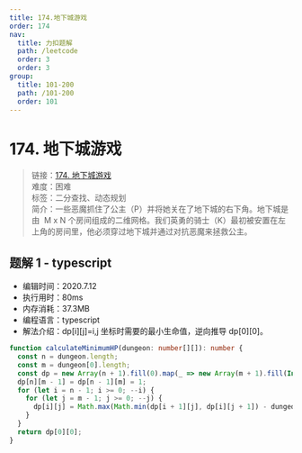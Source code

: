 ```yaml
---
title: 174.地下城游戏
order: 174
nav:
  title: 力扣题解
  path: /leetcode
  order: 3
  order: 3
group:
  title: 101-200
  path: /101-200
  order: 101
---
```


# 174. 地下城游戏

> 链接：[174. 地下城游戏](https://leetcode-cn.com/problems/dungeon-game/)  
> 难度：困难  
> 标签：二分查找、动态规划  
> 简介：一些恶魔抓住了公主（P）并将她关在了地下城的右下角。地下城是由  M x N 个房间组成的二维网格。我们英勇的骑士（K）最初被安置在左上角的房间里，他必须穿过地下城并通过对抗恶魔来拯救公主。

## 题解 1 - typescript

- 编辑时间：2020.7.12
- 执行用时：80ms
- 内存消耗：37.3MB
- 编程语言：typescript
- 解法介绍：dp[i][j]=i,j 坐标时需要的最小生命值，逆向推导 dp[0][0]。

```typescript
function calculateMinimumHP(dungeon: number[][]): number {
  const n = dungeon.length;
  const m = dungeon[0].length;
  const dp = new Array(n + 1).fill(0).map(_ => new Array(m + 1).fill(Infinity));
  dp[n][m - 1] = dp[n - 1][m] = 1;
  for (let i = n - 1; i >= 0; --i) {
    for (let j = m - 1; j >= 0; --j) {
      dp[i][j] = Math.max(Math.min(dp[i + 1][j], dp[i][j + 1]) - dungeon[i][j], 1);
    }
  }
  return dp[0][0];
}
```
